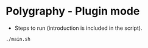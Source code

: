 # Polygraphy - Plugin mode

+ Steps to run (introduction is included in the script).

```shell
./main.sh
```
